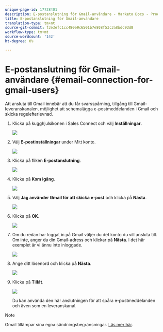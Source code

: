 ```yaml
---
unique-page-id: 17728401
description: E-postanslutning för Gmail-användare - Marketo Docs - Produktdokumentation
title: E-postanslutning för Gmail-användare
translation-type: tm+mt
source-git-commit: f3e3efc1cc480e9c6501b7e808f53c3a8bdc93d8
workflow-type: tm+mt
source-wordcount: '142'
ht-degree: 0%

---
```



# E-postanslutning för Gmail-användare {#email-connection-for-gmail-users}

Att ansluta till Gmail innebär att du får svarsspårning, tillgång till Gmail-leveranskanalen, möjlighet att schemalägga e-postmeddelanden i Gmail och skicka regelefterlevnad.

1. Klicka på kugghjulsikonen i Sales Connect och välj **Inställningar**.

   ![](assets/one.png)

1. Välj **E-postinställningar** under Mitt konto.

   ![](assets/two.png)

1. Klicka på fliken **E-postanslutning**.

   ![](assets/three.png)

1. Klicka på **Kom igång**.

   ![](assets/four.png)

1. Välj **Jag använder Gmail för att skicka e-post** och klicka på **Nästa**.

   ![](assets/five.png)

1. Klicka på **OK**.

   ![](assets/six.png)

1. Om du redan har loggat in på Gmail väljer du det konto du vill ansluta till. Om inte, anger du din Gmail-adress och klickar på **Nästa**. I det här exemplet är vi ännu inte inloggade.

   ![](assets/seven.png)

1. Ange ditt lösenord och klicka på **Nästa**.

   ![](assets/eight.png)

1. Klicka på **Tillåt**.

   ![](assets/nine.png)

   Du kan använda den här anslutningen för att spåra e-postmeddelanden och även som en leveranskanal.

>[!NOTE]
>
>Gmail tillämpar sina egna sändningsbegränsningar. [Läs mer här](/help/marketo/product-docs/marketo-sales-connect/email/email-delivery/email-connection-throttling.md#email-provider-limits).

